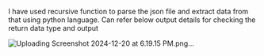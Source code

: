 I have used recursive function to parse the json file and extract data from that using python language. Can refer below output details for checking the return data type and output

![Uploading Screenshot 2024-12-20 at 6.19.15 PM.png…]()
